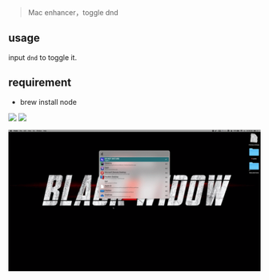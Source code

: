 > Mac enhancer，toggle dnd

## usage

input `dnd` to toggle it.


## requirement

- brew install node


![](https://img.shields.io/badge/version-v1.2-green?style=for-the-badge)
[![](https://img.shields.io/badge/download-click-blue?style=for-the-badge)](https://github.com/alanhg/alfred-workflows/raw/master/do-not-disturb/DO%20NOT%20DISTURB.alfredworkflow)



<!-- more -->

![](./screenshot.gif)

